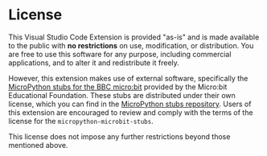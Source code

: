 # License

This Visual Studio Code Extension is provided "as-is" and is made available to the public with **no restrictions** on use, modification, or distribution. You are free to use this software for any purpose, including commercial applications, and to alter it and redistribute it freely.

However, this extension makes use of external software, specifically the [MicroPython stubs for the BBC micro:bit](https://github.com/microbit-foundation/micropython-microbit-stubs) provided by the Micro:bit Educational Foundation. These stubs are distributed under their own license, which you can find in the [MicroPython stubs repository](https://github.com/microbit-foundation/micropython-microbit-stubs). Users of this extension are encouraged to review and comply with the terms of the license for the `micropython-microbit-stubs`.

This license does not impose any further restrictions beyond those mentioned above.